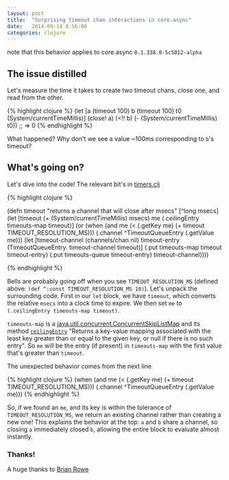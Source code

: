 ```yaml
---
layout: post
title:  "Surprising timeout chan interactions in core.async"
date:   2014-09-14 8:56:00
categories: clojure
---
```




note that this behavior applies to core.async `0.1.338.0-5c5012-alpha`

## The issue distilled

Let's measure the time it takes to create two timeout chans, close one, and read from the other.

{% highlight clojure %}
(let [a (timeout 100)
      b (timeout 100)
      t0 (System/currentTimeMillis)]
  (close! a)
  (<!! b)
  (- (System/currentTimeMillis) t0))
;; => 0
{% endhighlight %}

What happened? Why don't we see a value ~100ms corresponding to `b`'s timeout?

## What's going on?

Let's dive into the code! The relevant bit's in [timers.clj](https://github.com/clojure/core.async/blob/53bf7866f195e6ba247ff7122b99784e66e9f1bb/src/main/clojure/clojure/core/async/impl/timers.clj#L43)

{% highlight clojure %}

(defn timeout
  "returns a channel that will close after msecs"
  [^long msecs]
  (let [timeout (+ (System/currentTimeMillis) msecs)
        me (.ceilingEntry timeouts-map timeout)]
    (or (when (and me (< (.getKey me) (+ timeout TIMEOUT_RESOLUTION_MS)))
          (.channel ^TimeoutQueueEntry (.getValue me)))
        (let [timeout-channel (channels/chan nil)
              timeout-entry (TimeoutQueueEntry. timeout-channel timeout)]
          (.put timeouts-map timeout timeout-entry)
          (.put timeouts-queue timeout-entry)
          timeout-channel))))

{% endhighlight %}

Bells are probably going off when you see `TIMEOUT_RESOLUTION_MS` (defined above: `(def ^:const TIMEOUT_RESOLUTION_MS 10)`). Let's unpack the surrounding code. First in our `let` block, we have `timeout`, which converts the relative `msecs` into a clock time to expire. We then set `me` to `(.ceilingEntry timeouts-map timeout)`.

`timeouts-map` is a [java.util.concurrent.ConcurrentSkipListMap](http://docs.oracle.com/javase/7/docs/api/java/util/concurrent/ConcurrentSkipListMap.html) and its method [`ceilingEntry`](http://docs.oracle.com/javase/7/docs/api/java/util/concurrent/ConcurrentSkipListMap.html#ceilingEntry(K)) "Returns a key-value mapping associated with the least key greater than or equal to the given key, or null if there is no such entry". So `me` will be the entry (if present) in `timeouts-map` with the first value that's greater than `timeout`.

The unexpected behavior comes from the next line

{% highlight clojure %}
(when (and me (< (.getKey me) (+ timeout TIMEOUT_RESOLUTION_MS)))
          (.channel ^TimeoutQueueEntry (.getValue me)))
{% endhighlight %}

So, if we found an `me`, and its key is within the tolerance of `TIMEOUT_RESOLUTION_MS`, we return an existing channel rather than creating a new one! This explains the behavior at the top: `a` and `b` share a channel, so closing `a` immediately closed `b`, allowing the entire block to evaluate almost instantly.

### Thanks!

A huge thanks to [Brian Rowe](https://github.com/briprowe) 


